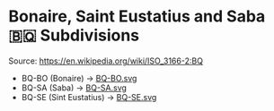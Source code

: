 # Bonaire, Saint Eustatius and Saba 🇧🇶 Subdivisions

Source: https://en.wikipedia.org/wiki/ISO_3166-2:BQ

* BQ-BO (Bonaire) -> [BQ-BO.svg](https://github.com/amckenna41/iso3166-flag-icons/blob/main/iso3166-2-icons/BQ/BQ-BO.svg)
* BQ-SA (Saba) -> [BQ-SA.svg](https://github.com/amckenna41/iso3166-flag-icons/blob/main/iso3166-2-icons/BQ/BQ-SA.svg)
* BQ-SE (Sint Eustatius) -> [BQ-SE.svg](https://github.com/amckenna41/iso3166-flag-icons/blob/main/iso3166-2-icons/BQ/BQ-SE.svg)
